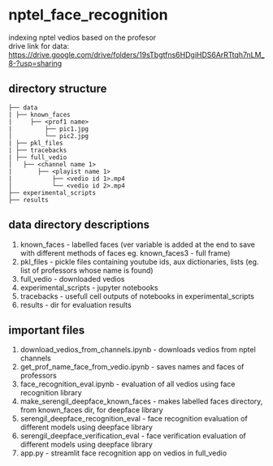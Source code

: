 # nptel_face_recognition
indexing nptel vedios based on the profesor<br>drive link for data: https://drive.google.com/drive/folders/19sTbgtfns6HDgiHDS6ArRTtqh7nLM_8-?usp=sharing

## directory structure
```
├── data
| ├── known_faces
|     ├── <prof1 name>
|         ├── pic1.jpg
│         └── pic2.jpg
| ├── pkl_files
| ├── tracebacks
| ├── full_vedio
│   ├── <channel name 1>
|       ├── <playist name 1>
|           ├── <vedio id 1>.mp4
│           └── <vedio id 2>.mp4
├── experimental_scripts
├── results

```

## data directory descriptions

1. known_faces - labelled faces (ver variable is added at the end to save with different methods of faces eg. known_faces3 - full frame)
2. pkl_files - pickle files containing youtube ids, aux dictionaries, lists (eg. list of professors whose name is found)
3. full_vedio - downloaded vedios
4. experimental_scripts - jupyter notebooks 
5. tracebacks - usefull cell outputs of notebooks in experimental_scripts
6. results - dir for evaluation results

## important files

1. download_vedios_from_channels.ipynb - downloads vedios from nptel channels
2. get_prof_name_face_from_vedio.ipynb - saves names and faces of professors
3. face_recognition_eval.ipynb - evaluation of all vedios using face recognition library
4. make_serengil_deepface_known_faces - makes labelled faces directory, from known_faces dir, for deepface library 
5. serengil_deepface_recognition_eval - face recognition evaluation of different models using deepface library
6. serengil_deepface_verification_eval - face verification evaluation of different models using deepface library
7. app.py - streamlit face recognition app on vedios in full_vedio





